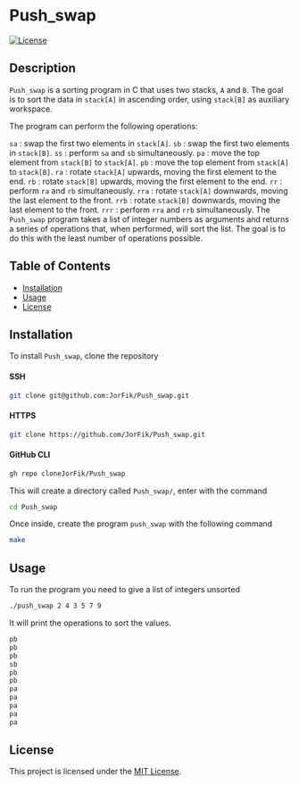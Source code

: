 # Push_swap

[![License](https://img.shields.io/badge/license-MIT-blue.svg)](LICENSE)

## Description

`Push_swap` is a sorting program in C that uses two stacks, `A` and `B`. The goal is to sort the data in `stack[A]` in ascending order, using `stack[B]` as auxiliary workspace.

The program can perform the following operations:

`sa` : swap the first two elements in `stack[A]`.
`sb` : swap the first two elements in `stack[B]`.
`ss` : perform `sa` and `sb` simultaneously.
`pa` : move the top element from `stack[B]` to `stack[A]`.
`pb` : move the top element from `stack[A]` to `stack[B]`.
`ra` : rotate `stack[A]` upwards, moving the first element to the end.
`rb` : rotate `stack[B]` upwards, moving the first element to the end.
`rr` : perform `ra` and `rb` simultaneously.
`rra` : rotate `stack[A]` downwards, moving the last element to the front.
`rrb` : rotate `stack[B]` downwards, moving the last element to the front.
`rrr` : perform `rra` and `rrb` simultaneously.
The `Push_swap` program takes a list of integer numbers as arguments and returns a series of operations that, when performed, will sort the list. The goal is to do this with the least number of operations possible.


## Table of Contents

- [Installation](#installation)
- [Usage](#usage)
- [License](#license)

## Installation

To install `Push_swap`, clone the repository 

#### SSH
```bash
git clone git@github.com:JorFik/Push_swap.git
```
#### HTTPS
```bash
git clone https://github.com/JorFik/Push_swap.git
```
#### GitHub CLI
```bash
gh repo cloneJorFik/Push_swap
```
This will create a directory called `Push_swap/`, enter with the command

```bash
cd Push_swap
```
Once inside, create the program `push_swap` with the following command

```bash
make
```

## Usage

To run the program you need to give a list of integers unsorted
```bash
./push_swap 2 4 3 5 7 9
```
It will print the operations to sort the values.
```bash
pb
pb
pb
sb
pb
pb
pa
pa
pa
pa
pa
```

## License

This project is licensed under the [MIT License](LICENSE).
